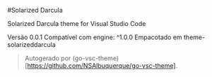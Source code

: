 #Solarized Darcula

Solarized Darcula theme for Visual Studio Code

Versão 0.0.1
Compatível com engine: ^1.0.0
Empacotado em theme-solarizeddarcula

> Autogerado por (go-vsc-theme)[https://github.com/NSAlbuquerque/go-vsc-theme].